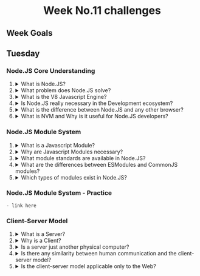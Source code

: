 <h1 align="center">Week No.11 challenges</h1>

<h2>Week Goals</h2>

## Tuesday

### Node.JS Core Understanding

<ol>
<li>
<details>
  <summary>What is Node.JS? </summary>
<p align=justify>
Node.js is a runtime environment.  It is open source JavaScript for building real-time network applications. Lightweight and scalable.

Node.js es un entorno de tiempo de ejecución que está diseñado para generar aplicaciones web de forma altamente optimizada

</p>
</details>
</li>

<li>
<details>
  <summary>What problem does Node.JS solve? </summary>

<p align = justify>

The number one goal declared of Node is "to provide an easy way to build network programs scalable

What is the problem with the current server software? Let's accounts. In languages such as Java™, and PHP, each connection spawns a new thread that potentially comes with 2 MB of memory. In a system that has 8 GB of RAM, this gives a theoretical maximum number of concurrent connections of close to 4,000 users. As you grow your customer base, if you want your application to support more users, you will need to add more and more servers. For all these reasons, the bottleneck in the whole architecture of the Web application (including the performance of the traffic, the processor speed and the memory speed) was the maximum number of concurrent connections that could manage a server. Node solves this problem by changing the way in which a connection is made to the server. Instead of generating a new thread for each connection (and assign the memory front passenger), each connection triggers an execution of event within the process engine Node. Node also says that you'll never be at a standstill, because no locks are allowed, and because it does not crash directly to so-called E/S.
</p>

</details>
</li>
<li>
<details>
  <summary>What is the V8 Javascript Engine?</summary>
  
<p>
V8 is Google’s open source high-performance JavaScript and WebAssembly engine, written in C++. It is used in Chrome and in Node.js, among others. It implements ECMAScript and WebAssembly, and runs on Windows 7 or later, macOS 10.12+, and Linux systems that use x64, IA-32, ARM, or MIPS processors. V8 can run standalone, or can be embedded into any C++ application
</p>
</details>
</li>

<li>
<details>
  <summary>Is Node.JS really necessary in the Development ecosystem?</summary>

<p>
    . It helps you build high-traffic apps that run in real-time in no time
    . You can deploy JavaScript code to both the client and server-side
    . Node.js bridges the gap between front-end and back-end development.
    . With the Node Package Manager, you can access many tools and modules to use to your advantage.
    . Code executes more swiftly than in any other programming language
    . Excellent for developing microservices which can often be an integral part of enterprise application software.
</p>
</details>
</li>

<li>
<details>
  <summary>What is the difference between Node.JS and any other browser?</summary>
  
 <p>
 the browser executes java script code always on the client side, while node.js executes code on the server and client side.
 </p>
</details>
</li>

<li>
<details>
  <summary>What is NVM and Why is it useful for Node.JS developers?</summary>

 <P> 
 nvm. Node Version Manager is a bash script used to manage multiple released versions of Node. js. It allows you to perform operations such as install, uninstall, change version, etc.
 </P>
</details>
</li>

</ol>

### Node.JS Module System

<ol>
<li>
<details>
<summary>What is a Javascript Module?</summary>
<p align = justify>
 A module is a function or group of similar functions. They are grouped together within a file and contain the code to execute a specific task when called into a larger application.
</p>
</detatils>
</li>
<!-- start area -->
<li>
<details>
<summary>Why are Javascript Modules necessary?</summary>
<p align = justify>
codigo aqui
</p>
</detatils>
</li>
<!-- end area -->
<!-- start area -->
<li>
<details>
<summary>What module standards are available in Node.JS?</summary>
<p align = justify>
codigo aqui
</p>
</detatils>
</li>
<!-- end are -->
<!-- start area -->
<li>
<details>
<summary>What are the differences between ESModules and CommonJS modules?</summary>
<p align = justify>
codigo aqui
</p>
</detatils>
</li>
<!-- end are -->

<!-- start area -->
<li>
<details>
<summary>Which types of modules exist in Node.JS?</summary>
<p align = justify>
codigo aqui
</p>
</detatils>
</li>
<!-- end are -->
</ol>

### Node.JS Module System - Practice
    - link here
### Client-Server Model
<ol>

<!-- start area -->
<li>
<details>
<summary>What is a Server?</summary>
<p align = justify>
codigo aqui
</p>
</detatils>
</li>
<!-- end are -->

<!-- start area -->
<li>
<details>
<summary>Why is a Client?</summary>
<p align = justify>
codigo aqui
</p>
</detatils>
</li>
<!-- end are -->

<!-- start area -->
<li>
<details>
<summary>Is a server just another physical computer? </summary>
<p align = justify>
 
1. Why do we refer to a certain class of applications as Servers?
2. What is the difference?
</p>
</detatils>
</li>
<!-- end are -->

<!-- start area -->
<li>
<details>
<summary>Is there any similarity between human communication and the client-server model?</summary>
<p align = justify>
codigo aqui
</p>
</detatils>
</li>
<!-- end are -->

<!-- start area -->
<li>
<details>
<summary>Is the client-server model applicable only to the Web? </summary>
<p align = justify>
1. Can you mention any other example of this model outside the Web?
</p>
</detatils>
</li>
<!-- end are -->

</ol>
